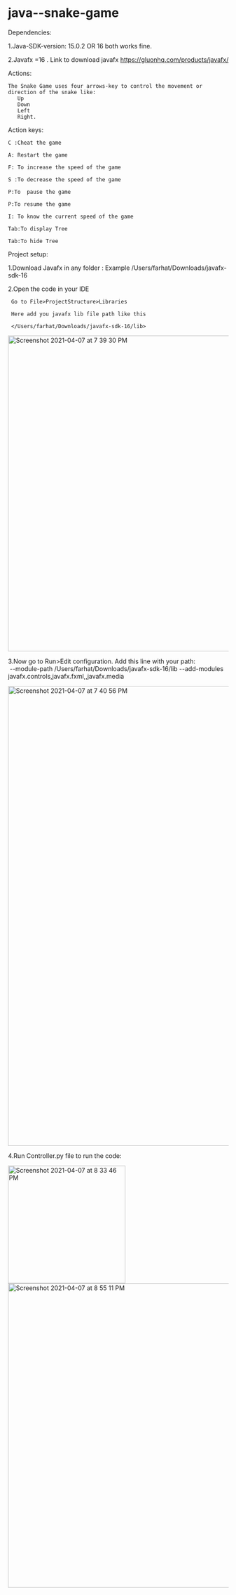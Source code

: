 # java--snake-game
Dependencies:

1.Java-SDK-version: 15.0.2 OR 16 both works fine.

2.Javafx =16 .
      Link to download javafx
      https://gluonhq.com/products/javafx/


Actions:

    The Snake Game uses four arrows-key to control the movement or direction of the snake like:
       Up      
       Down
       Left
       Right.


Action keys:

    C :Cheat the game 		

    A: Restart the game

    F: To increase the speed of the game	  

    S :To decrease the speed of the game

    P:To  pause the game	

    P:To resume the game  	

    I: To know the current speed of the game

    Tab:To display Tree	

    Tab:To hide Tree


Project setup:

1.Download Javafx in any folder : 
     Example
    /Users/farhat/Downloads/javafx-sdk-16

2.Open the code in your IDE

     Go to File>ProjectStructure>Libraries

     Here add you javafx lib file path like this

     </Users/farhat/Downloads/javafx-sdk-16/lib>

   <img width="719" alt="Screenshot 2021-04-07 at 7 39 30 PM" src="https://user-images.githubusercontent.com/78198509/113964462-67826780-97e0-11eb-9878-60d4a4d776d7.png">


3.Now go to Run>Edit configuration.
              Add this line with your path:  
            --module-path /Users/farhat/Downloads/javafx-sdk-16/lib --add-modules javafx.controls,javafx.fxml,,javafx.media


   <img width="1047" alt="Screenshot 2021-04-07 at 7 40 56 PM" src="https://user-images.githubusercontent.com/78198509/113964503-7b2dce00-97e0-11eb-8ea0-b68a2fa95fc0.png">

4.Run Controller.py file to run the code:


<img width="268" alt="Screenshot 2021-04-07 at 8 33 46 PM" src="https://user-images.githubusercontent.com/78198509/113964574-96004280-97e0-11eb-97bc-8031c884a433.png">


<img width="693" alt="Screenshot 2021-04-07 at 8 55 11 PM" src="https://user-images.githubusercontent.com/78198509/113966251-9948fd80-97e3-11eb-87b4-5f20c631831d.png">






 
